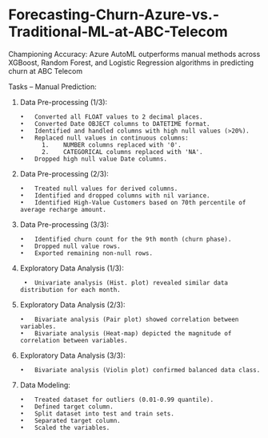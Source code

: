 # Forecasting-Churn-Azure-vs.-Traditional-ML-at-ABC-Telecom
Championing Accuracy: Azure AutoML outperforms manual methods across XGBoost, Random Forest, and Logistic Regression algorithms in predicting churn at ABC Telecom

Tasks – Manual Prediction:
1.	Data Pre-processing (1/3):

        •	Converted all FLOAT values to 2 decimal places.
        •	Converted Date OBJECT columns to DATETIME format.
        •	Identified and handled columns with high null values (>20%).
        •	Replaced null values in continuous columns:
              1.	NUMBER columns replaced with '0'.
              2.	CATEGORICAL columns replaced with 'NA'.
        •	Dropped high null value Date columns.

2.	Data Pre-processing (2/3):
        
        •	Treated null values for derived columns.
        •	Identified and dropped columns with nil variance.
        •	Identified High-Value Customers based on 70th percentile of average recharge amount.

3.	Data Pre-processing (3/3):

        •	Identified churn count for the 9th month (churn phase).
        •	Dropped null value rows.
        •	Exported remaining non-null rows.

4.	Exploratory Data Analysis (1/3):

         •	Univariate analysis (Hist. plot) revealed similar data distribution for each month.

5.	Exploratory Data Analysis (2/3):
      
        •	Bivariate analysis (Pair plot) showed correlation between variables.
        •	Bivariate analysis (Heat-map) depicted the magnitude of correlation between variables.

6.	Exploratory Data Analysis (3/3):

        •	Bivariate analysis (Violin plot) confirmed balanced data class.


7.	Data Modeling:
        
        •	Treated dataset for outliers (0.01-0.99 quantile).
        •	Defined target column.
        •	Split dataset into test and train sets.
        •	Separated target column.
        •	Scaled the variables.

